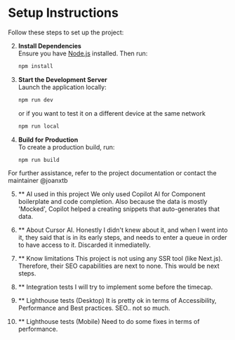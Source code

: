 # Setup Instructions

Follow these steps to set up the project:

2. **Install Dependencies**  
    Ensure you have [Node.js](https://nodejs.org/) installed. Then run:
    ```bash
    npm install
    ```

3. **Start the Development Server**  
    Launch the application locally:
    ```bash
    npm run dev
    ```
    or if you want to test it on a different device at the same network
    ```bash
    npm run local
    ```

4. **Build for Production**  
    To create a production build, run:
    ```bash
    npm run build
    ```

For further assistance, refer to the project documentation or contact the maintainer @joanxtb

5. ** AI used in this project
    We only used Copilot AI for Component boilerplate and code completion. Also
    because the data is mostly 'Mocked', Copilot helped a creating snippets that
    auto-generates that data.

6. ** About Cursor AI.
    Honestly I didn't knew about it, and when I went into it, they said that is
    in its early steps, and needs to enter a queue in order to have access to it. 
    Discarded it inmediatelly.

7. ** Know limitations
    This project is not using any SSR tool (like Next.js). Therefore, their SEO capabilities
    are next to none. This would be next steps.

8. ** Integration tests
    I will try to implement some before the timecap.

9. ** Lighthouse tests (Desktop)
    It is pretty ok in terms of Accessibility, Performance and Best practices. SEO.. not so much.

10. ** Lighthouse tests (Mobile)
    Need to do some fixes in terms of performance.